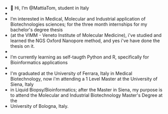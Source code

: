 - 👋 Hi, I’m @MattiaTom, student in Italy
- 
-  I’m interested in Medical, Molecular and Industrial application of Biotechnologies sciences; for the three month internships for my bachelor's degree thesis 
-  (at the VIMM - Veneto Institute of Molecular Medicine), i've studied and learned the NGS Oxford Nanopore method, and yes i've have done the thesis on it.
-  
-  I’m currently learning as self-taugth Python and R, specifically for Bioinformatics applications
-  
-  I'm graduated at the University of Ferrara, Italy in Medical Biotechnology, now i'm attending a 1 Level Master at the University of Siena, Italy 
-  in Liquid Biopsy/Bioinformatics; after the Master in Siena, my purpose is to attend the Molecular and Industrial Biotechnology Master's Degree at the
-  University of Bologna, Italy.
